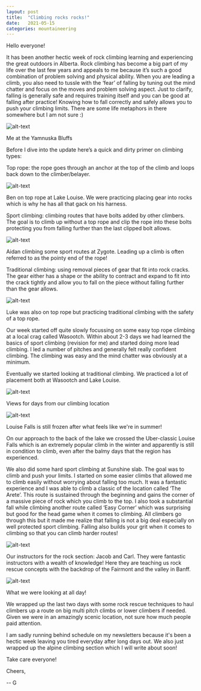 ```yaml
---
layout: post
title:  "Climbing rocks rocks!"
date:   2021-05-15
categories: mountaineering
---
```


Hello everyone!


It has been another hectic week of rock climbing learning and experiencing the great outdoors in Alberta. Rock climbing has become a big part of my life over the last few years and appeals to me because it’s such a good combination of problem solving and physical ability. When you are leading a climb, you also need to tussle with the ‘fear’ of falling by tuning out the mind chatter and focus on the moves and problem solving aspect. Just to clarify, falling is generally safe and requires training itself and you can be good at falling after practice! Knowing how to fall correctly and safely allows you to push your climbing limits. There are some life metaphors in there somewhere but I am not sure :)


![alt-text](https://i.ibb.co/XJ9JDnH/DSC07313.jpg)

Me at the Yamnuska Bluffs


Before I dive into the update here’s a quick and dirty primer on climbing types:


Top rope: the rope goes through an anchor at the top of the climb and loops back down to the climber/belayer.


![alt-text](https://i.ibb.co/wCh2tqX/DSC07287.jpg)

Ben on top rope at Lake Louise. We were practicing placing gear into rocks which is why he has all that gack on his harness.



Sport climbing: climbing routes that have bolts added by other climbers. The goal is to climb up without a top rope and clip the rope into these bolts protecting you from falling further than the last clipped bolt allows. 


![alt-text](https://i.ibb.co/GsbNgsB/DSC07258.jpg)

Aidan climbing some sport routes at Zygote. Leading up a climb is often referred to as the pointy end of the rope!



Traditional climbing: using removal pieces of gear that fit into rock cracks. The gear either has a shape or the ability to contract and expand to fit into the crack tightly and allow you to fall on the piece without falling further than the gear allows.



![alt-text](https://i.ibb.co/rtv08sn/DSC07288.jpg)

Luke was also on top rope but practicing traditional climbing with the safety of a top rope. 



Our week started off quite slowly focussing on some easy top rope climbing at a local crag called Wasootch. Within about 2-3 days we had learned the basics of sport climbing (revision for me) and started doing more lead climbing. I led a number of pitches and generally felt really confident climbing. The climbing was easy and the mind chatter was obviously at a minimum. 



Eventually we started looking at traditional climbing. We practiced a lot of placement both at Wasootch and Lake Louise. 



![alt-text](https://i.ibb.co/q5djMYR/DSC07296.jpg)

Views for days from our climbing location


![alt-text](https://i.ibb.co/M7GwtPn/DSC07277.jpg)

Louise Falls is still frozen after what feels like we're in summer!



On our approach to the back of the lake we crossed the Uber-classic Louise Falls which is an extremely popular climb in the winter and apparently is still in condition to climb, even after the balmy days that the region has experienced.



We also did some hard sport climbing at Sunshine slab. The goal was to climb and push your limits. I started on some easier climbs that allowed me to climb easily without worrying about falling too much. It was a fantastic experience and I was able to climb a classic of the location called ‘The Arete’. This route is sustained through the beginning and gains the corner of a massive piece of rock which you climb to the top. I also took a substantial fall while climbing another route called ‘Easy Corner’ which was surprising but good for the head game when it comes to climbing. All climbers go through this but it made me realize that falling is not a big deal especially on well protected sport climbing. Falling also builds your grit when it comes to climbing so that you can climb harder routes!



![alt-text](https://i.ibb.co/L5P72ZJ/DSC07352.jpg)

Our instructors for the rock section: Jacob and Carl. They were fantastic instructors with a wealth of knowledge! Here they are teaching us rock rescue concepts with the backdrop of the Fairmont and the valley in Banff.


![alt-text](https://i.ibb.co/GMqVmNL/DSC07347.jpg)

What we were looking at all day!


We wrapped up the last two days with some rock rescue techniques to haul climbers up a route on big multi pitch climbs or lower climbers if needed. Given we were in an amazingly scenic location, not sure how much people paid attention. 



I am sadly running behind schedule on my newsletters because it's been a hectic week leaving you tired everyday after long days out. We also just wrapped up the alpine climbing section which I will write about soon!



Take care everyone!



Cheers,

-- G